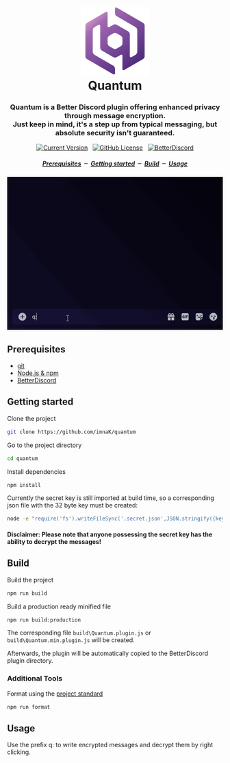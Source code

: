 <h1 align="center">
  <img src="../assets/img/quantum-color.svg" alt="Quantum logo" width="160px">
<br>
  Quantum
</h1>

<h3 align="center">
  Quantum is a Better Discord plugin offering enhanced privacy through message encryption. <br>
  Just keep in mind, it's a step up from typical messaging, but absolute security isn't guaranteed.
</h3>

<p align="center">
    <a href="../../../releases/latest"><img alt="Current Version" src="https://img.shields.io/github/package-json/version/imnak/quantum"></a>
  &nbsp;
  <a href="../LICENSE"><img alt="GitHub License" src="https://img.shields.io/github/license/imnak/quantum"></a>
  &nbsp;
  <a href="https://betterdiscord.app/"><img alt="BetterDiscord" src="https://img.shields.io/badge/Better-Discord-gray?labelColor=%234C83E8"></a>
</p>

<h5 align="center">
  <a href="#prerequisites">Prerequisites</a>
  &nbsp;‒&nbsp;
  <a href="#getting-started">Getting started</a>
  &nbsp;‒&nbsp;
  <a href="#build">Build</a>
  &nbsp;‒&nbsp;
  <a href="#usage">Usage</a>
</h5>

<p align="center">
  <img src="../assets/img/quantum-usage.gif" alt="Usage GIF">
</p>

## Prerequisites

- [git](https://git-scm.com/downloads)
- [Node.js & npm](https://docs.npmjs.com/downloading-and-installing-node-js-and-npm)
- [BetterDiscord](https://betterdiscord.app)

## Getting started

Clone the project

```bash
git clone https://github.com/imnaK/quantum
```

Go to the project directory

```bash
cd quantum
```

Install dependencies

```bash
npm install
```

Currently the secret key is still imported at build time, so a corresponding json file with the 32 byte key must be created:

```bash
node -e "require('fs').writeFileSync('.secret.json',JSON.stringify({key:require('crypto').randomBytes(32).toString('hex')}));"
```

#### Disclaimer: Please note that anyone possessing the secret key has the ability to decrypt the messages!

## Build

Build the project

```bash
npm run build
```

Build a production ready minified file

```bash
npm run build:production
```

The corresponding file `build\Quantum.plugin.js` or `build\Quantum.min.plugin.js` will be created.

Afterwards, the plugin will be automatically copied to the BetterDiscord plugin directory.

### Additional Tools

Format using the [project standard](./.prettierrc)

```bash
npm run format
```

## Usage

Use the prefix q: to write encrypted messages and decrypt them by right clicking.
